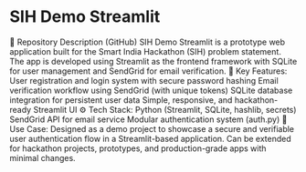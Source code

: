 # SIH Demo Streamlit
📌 Repository Description (GitHub)  SIH Demo Streamlit is a prototype web application built for the Smart India Hackathon (SIH) problem statement. The app is developed using Streamlit as the frontend framework with SQLite for user management and SendGrid for email verification.  🔑 Key Features:  User registration and login system with secure password hashing  Email verification workflow using SendGrid (with unique tokens)  SQLite database integration for persistent user data  Simple, responsive, and hackathon-ready Streamlit UI  ⚙️ Tech Stack:  Python (Streamlit, SQLite, hashlib, secrets)  SendGrid API for email service  Modular authentication system (auth.py)  🚀 Use Case: Designed as a demo project to showcase a secure and verifiable user authentication flow in a Streamlit-based application. Can be extended for hackathon projects, prototypes, and production-grade apps with minimal changes.

